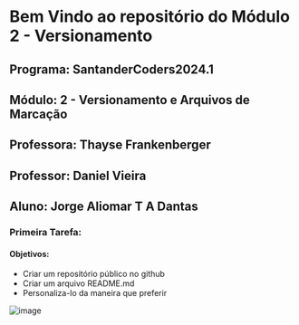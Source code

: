 # Bem Vindo ao repositório do Módulo 2 - Versionamento

## Programa:    SantanderCoders2024.1

## Módulo:      2 - Versionamento e Arquivos de Marcação

## Professora:  Thayse Frankenberger

## Professor:   Daniel Vieira

## Aluno:        Jorge Aliomar T A Dantas

### Primeira Tarefa:
#### Objetivos: 
* Criar um repositório público no github
* Criar um arquivo README.md
* Personaliza-lo da maneira que preferir


![image](https://github.com/user-attachments/assets/5bd22e4b-efbb-4b3e-b007-3cadf33501ee)
